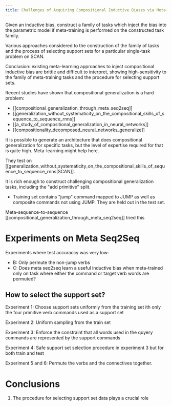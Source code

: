 ```yaml
---
title: Challenges of Acquiring Compositional Inductive Biases via Meta-Learning
---
```



Given an inductive bias, construct a family of tasks which inject the bias into the parametric model if meta-training is performed on the constructed task family.

Various approaches considered to the construction of the family of tasks and the process of selecting support sets for a particular single-task problem on SCAN.

Conclusion: existing meta-learning approaches to inject compositional inductive bias are brittle and difficult to interpret, showing high-sensitivity to the family of meta-training tasks and the procedure for selecting support sets.

Recent studies have shown that compositional generalization is a hard problem:
 - [[compositional_generalization_through_meta_seq2seq]]
 - [[generalization_without_systematicity_on_the_compositional_skills_of_sequence_to_sequence_rnns]]
 - [[a_study_of_compositional_generalization_in_neural_networks]]
 - [[compositionality_decomposed_neural_networks_generalize]]

It is possible to generate an architecture that does compositional generalization for specific tasks, but the level of expertise required for that is quite high. Meta-learning might help here.

They test on [[generalization_without_systematicity_on_the_compositional_skills_of_sequence_to_sequence_rnns|SCAN]]. 

It is rich enough to construct challenging compositional generalization tasks, including the "add primitive" split.

 - Training set contains "jump" command mapped to JUMP as well as composite commands not using JUMP. They are held out in the test set.

Meta-sequence-to-sequence [[compositional_generalization_through_meta_seq2seq]] tried this

# Experiments on Meta Seq2Seq

Experiments where test accuraccy was very low:
 - B: Only permute the non-jump verbs
 - C: Does meta seq2seq learn a useful inductive bias when meta-trained only on task where either the command or target verb words are permuted?

## How to select the support set?

Experiment 1: Choose support sets uniformly from the training set ith only the four primitive verb commands used as a support set

Experiment 2: Uniform sampling from the train set

Experiment 3: Enforce the constraint that all words used in the quyery commands are represented by the support commands

Experiment 4: Safe support set selection procedure in experiment 3 but for both train and test

Experiment 5 and 6: Permute the verbs and the connectives together.

# Conclusions

1. The procedure for selecting support set data plays a crucial role 